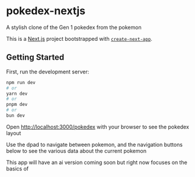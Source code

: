 # pokedex-nextjs

A stylish clone of the Gen 1 pokedex from the pokemon


This is a [Next.js](https://nextjs.org/) project bootstrapped with [`create-next-app`](https://github.com/vercel/next.js/tree/canary/packages/create-next-app).

## Getting Started

First, run the development server:

```bash
npm run dev
# or
yarn dev
# or
pnpm dev
# or
bun dev
```

Open [http://localhost:3000/pokedex](http://localhost:3000/pokedex) with your browser to see the pokedex layout

Use the dpad to navigate between pokemon, and the navigation buttons below to see the various data about the current pokemon

This app will have an ai version coming soon but right now focuses on the basics of

